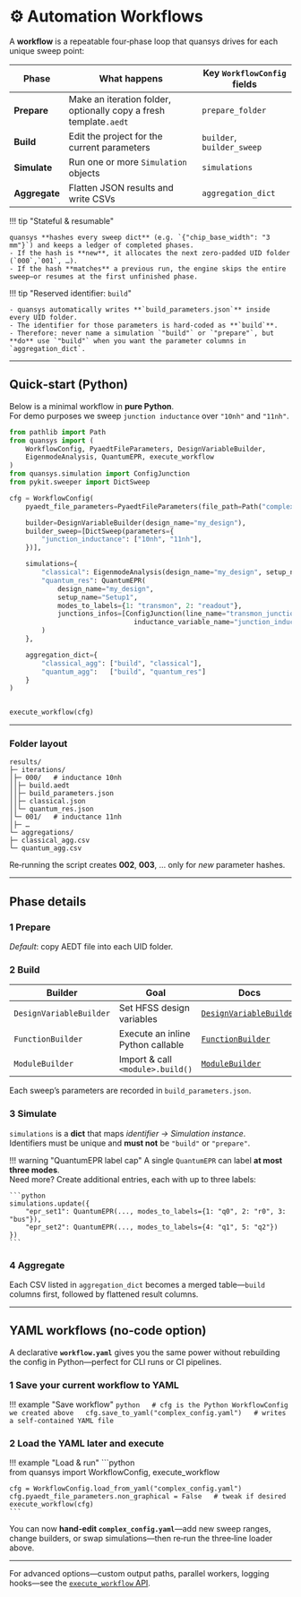 # ⚙️ Automation Workflows

A **workflow** is a repeatable four‑phase loop that quansys drives for each unique sweep point:

| Phase         | What happens                                                       | Key `WorkflowConfig` fields |
|---------------|--------------------------------------------------------------------|-----------------------------|
| **Prepare**   | Make an iteration folder, optionally copy a fresh template`.aedt`  | `prepare_folder`            |
| **Build**     | Edit the project for the current parameters                        | `builder`, `builder_sweep`  |
| **Simulate**  | Run one or more `Simulation` objects                               | `simulations`               |
| **Aggregate** | Flatten JSON results and write CSVs                                | `aggregation_dict`          |

!!! tip "Stateful & resumable"

    quansys **hashes every sweep dict** (e.g. `{"chip_base_width": "3 mm"}`) and keeps a ledger of completed phases.  
    - If the hash is **new**, it allocates the next zero‑padded UID folder (`000`,`001`, …).  
    - If the hash **matches** a previous run, the engine skips the entire sweep—or resumes at the first unfinished phase.

!!! tip "Reserved identifier: `build`"

    - quansys automatically writes **`build_parameters.json`** inside every UID folder.  
    - The identifier for those parameters is hard‑coded as **`build`**.  
    - Therefore: never name a simulation `"build"` or `"prepare"`, but **do** use `"build"` when you want the parameter columns in `aggregation_dict`.


---

## Quick‑start (Python)

Below is a minimal workflow in **pure Python**.  
For demo purposes we sweep `junction inductance` over `"10nh"` and `"11nh"`.

```python  
from pathlib import Path
from quansys import (
    WorkflowConfig, PyaedtFileParameters, DesignVariableBuilder,
    EigenmodeAnalysis, QuantumEPR, execute_workflow
)
from quansys.simulation import ConfigJunction
from pykit.sweeper import DictSweep

cfg = WorkflowConfig(
    pyaedt_file_parameters=PyaedtFileParameters(file_path=Path("complex_design.aedt")),

    builder=DesignVariableBuilder(design_name="my_design"),
    builder_sweep=[DictSweep(parameters={
        "junction_inductance": ["10nh", "11nh"],
    })],

    simulations={
        "classical": EigenmodeAnalysis(design_name="my_design", setup_name="Setup1"),
        "quantum_res": QuantumEPR(
            design_name="my_design",
            setup_name="Setup1",
            modes_to_labels={1: "transmon", 2: "readout"},
            junctions_infos=[ConfigJunction(line_name="transmon_junction_line",
                               inductance_variable_name="junction_inductance")]
        )
    },

    aggregation_dict={
        "classical_agg": ["build", "classical"],
        "quantum_agg":   ["build", "quantum_res"]
    }
)


execute_workflow(cfg)  

```

---

### Folder layout

```text  
results/  
├─ iterations/  
│├─ 000/   # inductance 10nh  
││├─ build.aedt  
││├─ build_parameters.json  
││├─ classical.json  
││└─ quantum_res.json  
│└─ 001/   # inductance 11nh  
│├─ …  
└─ aggregations/  
├─ classical_agg.csv  
└─ quantum_agg.csv  

```

Re‑running the script creates **002**, **003**, … only for *new* parameter hashes.

---

## Phase details

### 1 Prepare

*Default*: copy AEDT file into each UID folder.  

### 2 Build

| Builder                  | Goal                              | Docs                                                          |
|--------------------------|-----------------------------------|---------------------------------------------------------------|
| `DesignVariableBuilder`  | Set HFSS design variables         | [`DesignVariableBuilder`](../api/design_variable_builder.md)  |
| `FunctionBuilder`        | Execute an inline Python callable | [`FunctionBuilder`](../api/function_builder.md)               |
| `ModuleBuilder`          | Import & call `<module>.build()`  | [`ModuleBuilder`](../api/module_builder.md)                   |

Each sweep’s parameters are recorded in `build_parameters.json`.

### 3 Simulate

`simulations` is a **dict** that maps *identifier → Simulation instance*.  
Identifiers must be unique and **must not** be `"build"` or `"prepare"`.


!!! warning "QuantumEPR label cap"
    A single `QuantumEPR` can label **at most three modes**.  
    Need more? Create additional entries, each with up to three labels:

    ```python  
    simulations.update({  
        "epr_set1": QuantumEPR(..., modes_to_labels={1: "q0", 2: "r0", 3: "bus"}),  
        "epr_set2": QuantumEPR(..., modes_to_labels={4: "q1", 5: "q2"})  
    })
    ```

### 4 Aggregate

Each CSV listed in `aggregation_dict` becomes a merged table—`build` columns first, followed by flattened result columns.

---

## YAML workflows (no‑code option)

A declarative **`workflow.yaml`** gives you the same power without rebuilding the config in Python—perfect for CLI runs or CI pipelines.

### 1 Save your current workflow to YAML

!!! example "Save workflow"
    ```python  
    # cfg is the Python WorkflowConfig we created above  
    cfg.save_to_yaml("complex_config.yaml")   # writes a self‑contained YAML file
    ```

### 2 Load the YAML later and execute

!!! example "Load & run"
    ```python  
    from quansys import WorkflowConfig, execute_workflow  

    cfg = WorkflowConfig.load_from_yaml("complex_config.yaml")  
    cfg.pyaedt_file_parameters.non_graphical = False   # tweak if desired  
    execute_workflow(cfg)
    ```


You can now **hand‑edit `complex_config.yaml`**—add new sweep ranges, change builders, or swap simulations—then re‑run the three‑line loader above.


---

For advanced options—custom output paths, parallel workers, logging hooks—see the [`execute_workflow` API](../api/execute_workflow.md).
